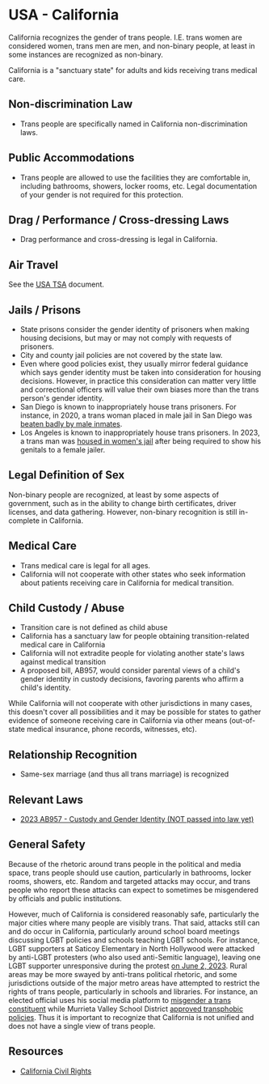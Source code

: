 # USA - California

California recognizes the gender of trans people. I.E. trans women are
considered women, trans men are men, and non-binary people, at least in
some instances are recognized as non-binary.

California is a "sanctuary state" for adults and kids receiving trans medical
care.

## Non-discrimination Law

 * Trans people are specifically named in California non-discrimination laws.

## Public Accommodations

 * Trans people are allowed to use the facilities they are comfortable
   in, including bathrooms, showers, locker rooms, etc.  Legal
   documentation of your gender is not required for this protection.

## Drag / Performance / Cross-dressing Laws

 * Drag performance and cross-dressing is legal in California.

## Air Travel

See the [USA TSA](../notes/tsa.md) document.

## Jails / Prisons

 * State prisons consider the gender identity of prisoners when making
   housing decisions, but may or may not comply with requests of
   prisoners.
 * City and county jail policies are not covered by the state law.
 * Even where good policies exist, they usually mirror federal guidance
   which says gender identity must be taken into consideration for
   housing decisions. However, in practice this consideration can matter
   very little and correctional officers will value their own biases
   more than the trans person's gender identity.
 * San Diego is known to inappropriately house trans prisoners. For instance,
   in 2020, a trans woman placed in male jail in San Diego was [beaten badly
   by male inmates](https://www.10news.com/news/local-news/san-diego-news/transgender-woman-recalls-beating-in-san-diego-county-jail).
 * Los Angeles is known to inappropriately house trans prisoners. In
   2023, a trans man was [housed in women's jail](https://news.yahoo.com/cant-die-video-shows-trans-100029056.html)
   after being required to show his genitals to a female jailer.

## Legal Definition of Sex

Non-binary people are recognized, at least by some aspects of
government, such as in the ability to change birth certificates,
driver licenses, and data gathering. However, non-binary recognition is
still in-complete in California.

## Medical Care

 * Trans medical care is legal for all ages.
 * California will not cooperate with other states who seek information
   about patients receiving care in California for medical transition.

## Child Custody / Abuse

 * Transition care is not defined as child abuse
 * California has a sanctuary law for people obtaining transition-related
   medical care in California
 * California will not extradite people for violating another state's laws
   against medical transition
 * A proposed bill, AB957, would consider parental views of a child's
   gender identity in custody decisions, favoring parents who affirm a
   child's identity.

While California will not cooperate with other jurisdictions in many
cases, this doesn't cover all possibilities and it may be possible for
states to gather evidence of someone receiving care in California via
other means (out-of-state medical insurance, phone records, witnesses,
etc).
 
## Relationship Recognition

 * Same-sex marriage (and thus all trans marriage) is recognized

## Relevant Laws

 * [2023 AB957 - Custody and Gender Identity (NOT passed into law yet)](https://leginfo.legislature.ca.gov/faces/billHistoryClient.xhtml?bill_id=202320240AB957)

## General Safety

Because of the rhetoric around trans people in the political and media
space, trans people should use caution, particularly in bathrooms,
locker rooms, showers, etc.  Random and targeted attacks may occur, and
trans people who report these attacks can expect to sometimes be misgendered
by officials and public institutions.

However, much of California is considered reasonably safe, particularly
the major cities where many people are visibly trans. That said, attacks
still can and do occur in California, particularly around school board
meetings discussing LGBT policies and schools teaching LGBT schools. For
instance, LGBT supporters at Saticoy Elementary in North Hollywood were
attacked by anti-LGBT protesters (who also used anti-Semitic language),
leaving one LGBT supporter unresponsive during the protest [on June 2,
2023](https://www.thedailybeast.com/saticoy-elementary-school-pride-assembly-protest-erupts-in-violence).
Rural areas may be more swayed by anti-trans political rhetoric, and some
jurisdictions outside of the major metro areas have attempted to restrict
the rights of trans people, particularly in schools and libraries. For
instance, an elected official uses his social media platform to [misgender a trans
constituent](https://krcrtv.com/news/local/shasta-county-office-of-education-board-member-faces-possible-censure)
while Murrieta Valley School District [approved transphobic
policies](https://www.advocate.com/education/murrieta-valley-outing-transgender-students).
Thus it is important to recognize that California is not unified and
does not have a single view of trans people.

## Resources

 * [California Civil Rights](https://oag.ca.gov/civil)
